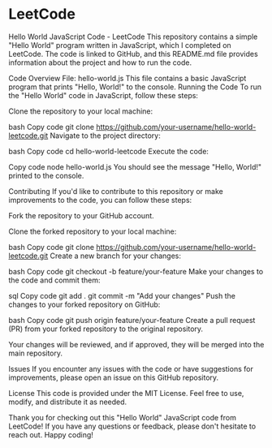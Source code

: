 # LeetCode

Hello World JavaScript Code - LeetCode
This repository contains a simple "Hello World" program written in JavaScript, which I completed on LeetCode. The code is linked to GitHub, and this README.md file provides information about the project and how to run the code.

Code Overview
File: hello-world.js
This file contains a basic JavaScript program that prints "Hello, World!" to the console.
Running the Code
To run the "Hello World" code in JavaScript, follow these steps:

Clone the repository to your local machine:

bash
Copy code
git clone https://github.com/your-username/hello-world-leetcode.git
Navigate to the project directory:

bash
Copy code
cd hello-world-leetcode
Execute the code:

Copy code
node hello-world.js
You should see the message "Hello, World!" printed to the console.

Contributing
If you'd like to contribute to this repository or make improvements to the code, you can follow these steps:

Fork the repository to your GitHub account.

Clone the forked repository to your local machine:

bash
Copy code
git clone https://github.com/your-username/hello-world-leetcode.git
Create a new branch for your changes:

bash
Copy code
git checkout -b feature/your-feature
Make your changes to the code and commit them:

sql
Copy code
git add .
git commit -m "Add your changes"
Push the changes to your forked repository on GitHub:

bash
Copy code
git push origin feature/your-feature
Create a pull request (PR) from your forked repository to the original repository.

Your changes will be reviewed, and if approved, they will be merged into the main repository.

Issues
If you encounter any issues with the code or have suggestions for improvements, please open an issue on this GitHub repository.

License
This code is provided under the MIT License. Feel free to use, modify, and distribute it as needed.

Thank you for checking out this "Hello World" JavaScript code from LeetCode! If you have any questions or feedback, please don't hesitate to reach out. Happy coding!
